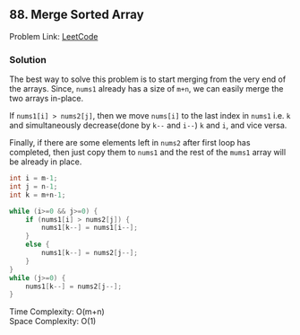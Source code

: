 ## 88. Merge Sorted Array

Problem Link: [LeetCode](https://leetcode.com/problems/merge-sorted-array/description/)

### Solution

The best way to solve this problem is to start merging from the very end of the arrays.
Since, `nums1` already has a size of `m+n`, we can easily merge the two arrays in-place.

If `nums1[i] > nums2[j]`, then we move `nums[i]` to the last index in `nums1` i.e. `k` and simultaneously decrease(done by `k--` and `i--`) `k` and `i`, and vice versa.

Finally, if there are some elements left in `nums2` after first loop has completed, then just copy them to `nums1` and the rest of the `mums1` array will be already in place.

```c++
int i = m-1;
int j = n-1;
int k = m+n-1;

while (i>=0 && j>=0) {
    if (nums1[i] > nums2[j]) {
        nums1[k--] = nums1[i--];
    }
    else {
        nums1[k--] = nums2[j--];
    }
}
while (j>=0) {
    nums1[k--] = nums2[j--];
}
```

Time Complexity: O(m+n)  
Space Complexity: O(1)